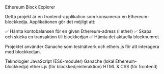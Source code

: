 Ethereum Block Explorer

Detta projekt är en frontend-applikation som konsumerar en Ethereum-blockkedja. Applikationen gör det möjligt att:

✅ Hämta kontobalansen för en given Ethereum-adress (i ether)
✅ Skapa och skicka en transaktion till blockkedjan
✅ Hämta det aktuella blocknumret

Projektet använder Ganache som testnätverk och ethers.js för att interagera med blockkedjan.

Teknologier
JavaScript (ES6-moduler)
Ganache (lokal Ethereum-blockkedja)
ethers.js (för blockkedjeinteraktion)
HTML & CSS (för frontend)
